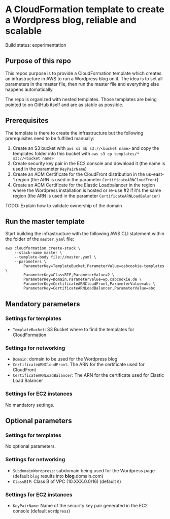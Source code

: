 # A CloudFormation template to create a Wordpress blog, reliable and scalable

Build status: experimentation

## Purpose of this repo

This repos purpose is to provide a CloudFormation template which creates an infrastructure in AWS to run a Wordpress blog on it. The idea is to set all parameters in the master file, then run the master file and everything else happens automatically.

The repo is organized with nested templates. Those templates are being pointed to on GitHub itself and are as stable as possible.

## Prerequisites

The template is there to create the infrastructure but the following prerequisites need to be fulfilled manually:

1. Create an S3 bucket with `aws s3 mb s3://<bucket name>` and copy the templates folder into this bucket with `aws s3 cp templates/* s3://<bucket name>`
2. Create security key pair in the EC2 console and download it (the name is used in the parameter `KeyPairName`)
3. Create an ACM Certificate for the CloudFront distribution in the us-east-1 region (the ARN is used in the parameter `CertificateARNCloudFront`)
4. Create an ACM Certificate for the Elastic Loadbalancer in the region where the Wordpress installation is hosted or re-use #2 if it's the same region (the ARN is used in the parameter `CertificateARNLoadBalancer`)

TODO: Explain how to validate ownership of the domain

## Run the master template

Start building the infrastructure with the following AWS CLI statement within the folder of the `master.yaml` file:

    aws cloudformation create-stack \
        --stack-name master \
        --template-body file://master.yaml \
        --parameters \
            ParameterKey=TemplateBucket,ParameterValue=cabcookie-templates \
            ParameterKey=ClassBIP,ParameterValue=2 \
            ParameterKey=Domain,ParameterValue=wp.cabcookie.de \
            ParameterKey=CertificateARNCloudFront,ParameterValue=abc \
            ParameterKey=CertificateARNLoadBalancer,ParameterValue=abc

## Mandatory parameters

### Settings for templates

* `TemplateBucket`: S3 Bucket where to find the templates for CloudFormation

### Settings for networking

* `Domain`: domain to be used for the Wordpress blog
* `CertificateARNCloudFront`: The ARN for the certificate used for CloudFront
* `CertificateARNLoadBalancer`: The ARN for the certificate used for Elastic Load Balancer

### Settings for EC2 instances

No mandatory settings.

## Optional parameters

### Settings for templates

No optional parameters.

### Settings for networking

* `SubdomainWordpress`: subdomain being used for the Wordpress page (default `blog` results into **blog**.domain.com)
* `ClassBIP`: Class B of VPC (10.XXX.0.0/16) (default `0`)

### Settings for EC2 instances

* `KeyPairName`: Name of the security key pair generated in the EC2 console (default `Wordpress`)
